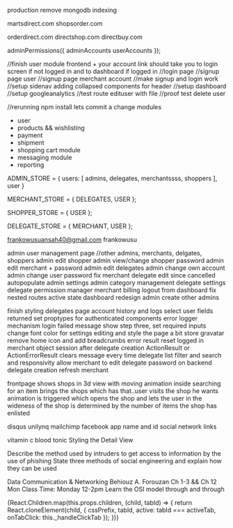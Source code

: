 production remove mongodb indexing

martsdirect.com
shopsorder.com

orderdirect.com
directshop.com
directbuy.com

adminPermissions({
	adminAccounts
	userAccounts
});

//finish user module frontend
    + your account link should take you to login screen if not logged in and to dashboard if logged in
//login page
//signup page user
//signup page merchant account
//make signup and login work
//setup sidenav adding collapsed components for header
//setup dashboard
//setup googleanalytics
//test route edituser with file
//proof test delete user

//rerunning npm install lets commit a change
modules
+ user
+ products && wishlisting
+ payment
+ shipment
+ shopping cart module
+ messaging module
+ reporting

ADMIN_STORE = {
    users: [
        admins,
        delegates, 
        merchantssss,
        shoppers
    ],
    user
}

MERCHANT_STORE = {
    DELEGATES,
    USER
};

SHOPPER_STORE = {
    USER
};

DELEGATE_STORE = {
    MERCHANT,
    USER
};

frankowusuansah40@gmail.com
frankowusu

admin user management page //other admins, merchants, delgates, shoppers
admin edit shopper
admin view/change shopper password
admin edit merchant + password
admin edit delegates
admin change own account
admin change user password
fix merchant delegate edit since cancelled autopopulate
admin settings
admin category management
delegate settings
delegate permission manager
merchant billing
logout from dashboard
fix nested routes active state
dashboard redesign
admin create other admins

finish styling delegates page
account history and logs
select user fields returned
set proptypes for authenticated components
error logger mechanism
login failed message show
step three, set required inputs
change font color for settings editing and style the page a bit
store gravatar
remove home icon and add breadcrumbs
error result
reset logged in merchant object session after delegate creation
ActionResult or ActionErrorResult clears message every time
delegate list filter and search and responsivity
allow merchant to edit delegate password on backend
delegate creation refresh merchant

frontpage shows shops in 3d view with moving animation inside
searching for an item brings the shops which has that..user visits the shop he wants
animation is triggered which opens the shop and lets the user in
the wideness of the shop is determined by the number of items the shop has enlisted


disqus unilynq
mailchimp
facebook app name and id
social network links

vitamin c 
blood tonic
Styling the Detail View



Describe the method used by intruders to get access to information by the use of phishing
State three methods of social engineering and explain how they can be used


Data Communication & Networking
Behiouz A. Forouzan
Ch 1-3 && Ch 12
Mon Class Time: Monday 12-2pm
Learn the OSI model through and through


{React.Children.map(this.props.children, (child, tabId) => {
    return React.cloneElement(child, {
        cssPrefix,
        tabId,
        active: tabId === activeTab,
        onTabClick: this._handleClickTab
    });
})}